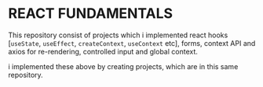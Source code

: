 # REACT FUNDAMENTALS

This repository consist of projects which i implemented react hooks [`useState`, `useEffect`, `createContext`, `useContext` etc], forms, context API and axios for re-rendering, controlled input and global context.

i implemented these above by creating projects, which are in this same repository.
